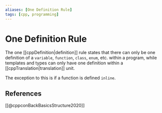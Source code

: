 ```yaml
---
aliases: [One Definition Rule]
tags: [cpp, programming]
---
```

# One Definition Rule

The one [[cppDefinition|definition]] rule states that there can only be one definition of a `variable`, `function`, `class`, `enum`, etc. within a program, while templates and types can only have one definition within a [[cppTranslation|translation]] unit. 

The exception to this is if a function is defined `inline`.

## References

[[@cppconBackBasicsStructure2020]]
